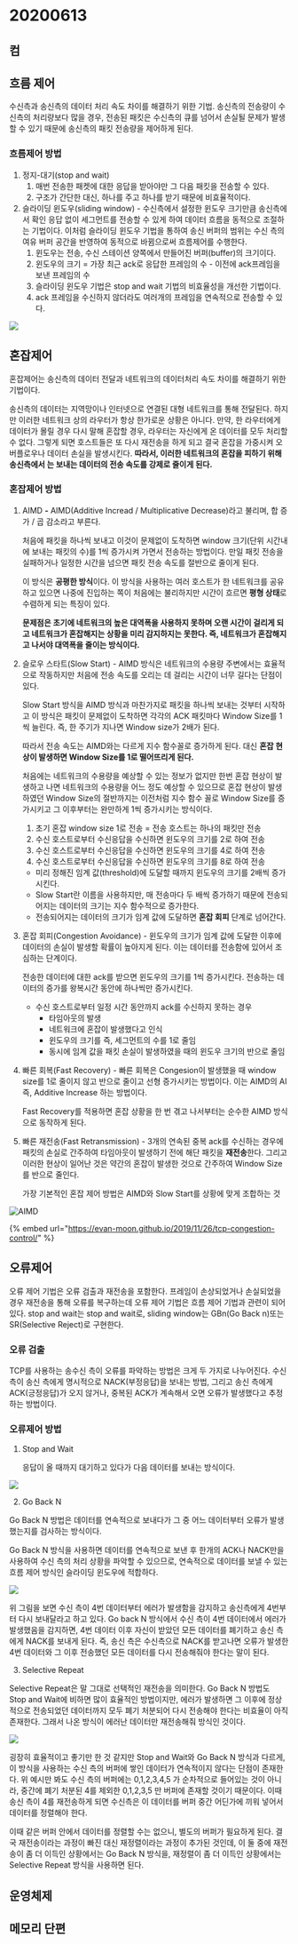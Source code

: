 # 20200613

## 컴

## 흐름 제어

수신측과 송신측의 데이터 처리 속도 차이를 해결하기 위한 기법. 송신측의 전송량이 수신측의 처리량보다 많을 경우, 전송된 패킷은 수신측의 큐를 넘어서 손실될 문제가 발생할 수 있기 때문에 송신측의 패킷 전송량을 제어하게 된다.

### 흐름제어 방법

1. 정지-대기\(stop and wait\) 
   1. 매번 전송한 패켓에 대한 응답을 받아야만 그 다음 패킷을 전송할 수 있다.
   2. 구조가 간단한 대신, 하나를 주고 하나를 받기 때문에 비효율적이다.
2. 슬라이딩 윈도우\(sliding window\) - 수신측에서 설정한 윈도우 크기만큼 송신측에서 확인 응답 없이 세그먼트를 전송할 수 있게 하여 데이터 흐름을 동적으로 조절하는 기법이다. 이처럼 슬라이딩 윈도우 기법을 통하여 송신 버퍼의 범위는 수신 측의 여유 버퍼 공간을 반영하여 동적으로 바뀜으로써 흐름제어를 수행한다.
   1. 윈도우는 전송, 수신 스테이션 양쪽에서 만들어진 버퍼\(buffer\)의 크기이다.
   2. 윈도우의 크기 = 가장 최근 ack로 응답한 프레임의 수 - 이전에 ack프레임을 보낸 프레임의 수
   3. 슬라이딩 윈도우 기법은 stop and wait 기법의 비효율성을 개선한 기법이다.
   4. ack 프레임을 수신하지 않더라도 여러개의 프레임을 연속적으로 전송할 수 있다.

![](../.gitbook/assets/image%20%28116%29.png)

## 혼잡제어

혼잡제어는 송신측의 데이터 전달과 네트워크의 데이터처리 속도 차이를 해결하기 위한 기법이다.

송신측의 데이터는 지역망이나 인터넷으로 연결된 대형 네트워크를 통해 전달된다. 하지만 이러한 네트워크 상의 라우터가 항상 한가로운 상황은 아니다. 만약, 한 라우터에게 데이터가 몰릴 경우 다시 말해 혼잡할 경우, 라우터는 자신에게 온 데이터를 모두 처리할 수 없다. 그렇게 되면 호스트들은 또 다시 재전송을 하게 되고 결국 혼잡을 가중시켜 오버플로우나 데이터 손실을 발생시킨다. **따라서, 이러한 네트워크의 혼잡을 피하기 위해 송신측에서 는 보내는 데이터의 전송 속도를 강제로 줄이게 된다.**

### 혼잡제어 방법

1. AIMD **-** AIMD\(Additive Incread / Multiplicative Decrease\)라고 불리며, 합 증가 / 곱 감소라고 부른다.

   처음에 패킷을 하나씩 보내고 이것이 문제없이 도착하면 window 크기\(단위 시간내에 보내는 패킷의 수\)를 1씩 증가시켜 가면서 전송하는 방법이다. 만일 패킷 전송을 실패하거나 일정한 시간을 넘으면 패킷 전송 속도를 절반으로 줄이게 된다.

   이 방식은 **공평한 방식**이다. 이 방식을 사용하는 여러 호스트가 한 네트워크를 공유하고 있으면 나중에 진입하는 쪽이 처음에는 불리하지만 시간이 흐르면 **평형 상태**로 수렴하게 되는 특징이 있다.

   **문제점은 초기에 네트워크의 높은 대역폭을 사용하지 못하며 오랜 시간이 걸리게 되고 네트워크가 혼잡해지는 상황을 미리 감지하지는 못한다. 즉, 네트워크가 혼잡해지고 나서야 대역폭을 줄이는 방식이다.**

2. 슬로우 스타트\(Slow Start\) - AIMD 방식은 네트워크의 수용량 주변에서는 효율적으로 작동하지만 처음에 전송 속도를 오리는 데 걸리는 시간이 너무 길다는 단점이 있다.

   Slow Start 방식을 AIMD 방식과 마찬가지로 패킷을 하나씩 보내는 것부터 시작하고 이 방식은 패킷이 문제없이 도착하면 각각의 ACK 패킷마다 Window Size를 1씩 늘린다. 즉, 한 주기가 지나면 Window size가 2배가 된다.

   따라서 전송 속도는 AIMD와는 다르게 지수 함수꼴로 증가하게 된다. 대신 **혼잡 현상이 발생하면 Window Size를 1로 떨어뜨리게 된다.**

   처음에는 네트워크의 수용량을 예상할 수 있는 정보가 없지만 한번 혼잡 현상이 발생하고 나면 네트워크의 수용량을 어느 정도 예상할 수 있으므로 혼잡 현상이 발생하였던 Window Size의 절반까지는 이전처럼 지수 함수 꼴로 Window Size를 증가시키고 그 이후부터는 완만하게 1씩 증가시키는 방식이다.

   1. 초기 혼잡 window size 1로 전송 = 전송 호스트는 하나의 패킷만 전송
   2. 수신 호스트로부터 수신응답을 수신하면 윈도우의 크기를 2로 하여 전송
   3. 수신 호스트로부터 수신응답을 수신하면 윈도우의 크기를 4로 하여 전송
   4. 수신 호스트로부터 수신응답을 수신하면 윈도우의 크기를 8로 하여 전송

   * 미리 정해진 임계 값\(threshold\)에 도달할 때까지 윈도우의 크기를 2배씩 증가시킨다.
   * Slow Start란 이름을 사용하지만, 매 전송마다 두 배씩 증가하기 때문에 전송되어지는 데이터의 크기는 지수 함수적으로 증가한다.
   * 전송되어지는 데이터의 크기가 임계 값에 도달하면 **혼잡 회피** 단계로 넘어간다.

3. 혼잡 회피\(Congestion Avoidance\) - 윈도우의 크기가 임계 값에 도달한 이후에 데이터의 손실이 발생할 확률이 높아지게 된다. 이는 데이터를 전송함에 있어서 조심하는 단계이다.

   전송한 데이터에 대한 ack를 받으면 윈도우의 크기를 1씩 증가시킨다. 전송하는 데이터의 증가를 왕복시간 동안에 하나씩만 증가시킨다.

   * 수신 호스트로부터 일정 시간 동안까지 ack를 수신하지 못하는 경우
     * 타임아웃의 발생
     * 네트워크에 혼잡이 발생했다고 인식
     * 윈도우의 크기를 즉, 세그먼트의 수를 1로 줄임
     * 동시에 임계 값을 패킷 손실이 발생하였을 때의 윈도우 크기의 반으로 줄임

4. 빠른 회복\(Fast Recovery\) - 빠른 회복은 Congesion이 발생했을 때 window size를 1로 줄이지 않고 반으로 줄이고 선형 증가시키는 방법이다. 이는 AIMD의 AI 즉, Additive Increase 하는 방법이다.

   Fast Recovery를 적용하면 혼잡 상황을 한 번 겪고 나서부터는 순수한 AIMD 방식으로 동작하게 된다.

5. 빠른 재전송\(Fast Retransmission\) - 3개의 연속된 중복 ack를 수신하는 경우에 패킷의 손실로 간주하여 타임아웃이 발생하기 전에 해단 패킷을 **재전송**한다. 그리고 이러한 현상이 일어난 것은 약간의 혼잡이 발생한 것으로 간주하여 Window Size를 반으로 줄인다.

   가장 기본적인 혼잡 제어 방법은 AIMD와 Slow Start를 상황에 맞게 조합하는 것

![AIMD](../.gitbook/assets/image%20%28117%29.png)

{% embed url="https://evan-moon.github.io/2019/11/26/tcp-congestion-control/" %}

## 오류제어

오류 제어 기법은 오류 검출과 재전송을 포함한다. 프레임이 손상되었거나 손실되었을 경우 재전송을 통해 오류를 복구하는데 오류 제어 기법은 흐름 제어 기법과 관련이 되어있다. stop and wait는 stop and wait로, sliding window는 GBn\(Go Back n\)또는 SR\(Selective Reject\)로 구현한다.

### 오류 검출

TCP를 사용하는 송수신 측이 오류를 파악하는 방법은 크게 두 가지로 나누어진다. 수신 측이 송신 측에게 명시적으로 NACK\(부정응답\)을 보내는 방법, 그리고 송신 측에게 ACK\(긍정응답\)가 오지 않거나, 중복된 ACK가 계속해서 오면 오류가 발생했다고 추정하는 방법이다.

### 오류제어 방법

1. Stop and Wait

   응답이 올 때까지 대기하고 있다가 다음 데이터를 보내는 방식이다.

![](../.gitbook/assets/image%20%28113%29.png)

2. Go Back N 

Go Back N 방법은 데이터를 연속적으로 보내다가 그 중 어느 데이터부터 오류가 발생했는지를 검사하는 방식이다.

Go Back N 방식을 사용하면 데이터를 연속적으로 보낸 후 한개의 ACK나 NACK만을 사용하여 수신 측의 처리 상황을 파악할 수 있으므로, 연속적으로 데이터를 보낼 수 있는 흐름 제어 방식인 슬라이딩 윈도우에 적합하다.

![](../.gitbook/assets/image%20%28115%29.png)

위 그림을 보면 수신 측이 4번 데이터부터 에러가 발생함을 감지하고 송신측에게 4번부터 다시 보내달라고 하고 있다. Go back N 방식에서 수신 측이 4번 데이터에서 에러가 발생했음을 감지하면, 4번 데이터 이후 자신이 받았던 모든 데이터를 폐기하고 송신 측에게 NACK를 보내게 된다. 즉, 송신 측은 수신측으로 NACK를 받고나면 오류가 발생한 4번 데이터와 그 이후 전송했던 모든 데이터를 다시 전송해줘야 한다는 말이 된다.

3. Selective Repeat

Selective Repeat은 말 그대로 선택적인 재전송을 의미한다. Go Back N 방법도 Stop and Wait에 비하면 많이 효율적인 방법이지만, 에러가 발생하면 그 이후에 정상적으로 전송되었던 데이터까지 모두 폐기 처분되어 다시 전송해야 한다는 비효율이 아직 존재한다. 그래서 나온 방식이 에러난 데이터만 재전송해줘 방식인 것이다.

![](../.gitbook/assets/image%20%28114%29.png)

 굉장히 효율적이고 좋기만 한 것 같지만 Stop and Wait와 Go Back N 방식과 다르게, 이 방식을 사용하는 수신 측의 버퍼에 쌓인 데이터가 연속적이지 않다는 단점이 존재한다. 위 예시만 봐도 수신 측의 버퍼에는 0,1,2,3,4,5 가 순차적으로 들어있는 것이 아니라, 중간에 폐기 처분된 4를 제외한 0,1,2,3,5 만 버퍼에 존재할 것이기 때문이다. 이때 송신 측이 4를 재전송하게 되면 수신측은 이 데이터를 버퍼 중간 어딘가에 끼워 넣어서 데이터를 정렬해야 한다.

 이때 같은 버퍼 안에서 데이터를 정렬할 수는 없으니, 별도의 버퍼가 필요하게 된다. 결국 재전송이라는 과정이 빠진 대신 재정렬이라는 과정이 추가된 것인데, 이 둘 중에 재전송이 좀 더 이득인 상황에서는 Go Back N 방식을, 재정렬이 좀 더 이득인 상황에서는 Selective Repeat 방식을 사용하면 된다.

##  운영체제

##  메모리 단편

